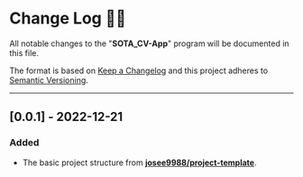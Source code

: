 <!-- markdownlint-disable MD024-->
# **Change Log** 📜📝

All notable changes to the "**SOTA_CV-App**" program will be documented in this file.

The format is based on [Keep a Changelog](https://keepachangelog.com/en/1.0.0/) and this project adheres to [Semantic Versioning](https://semver.org/spec/v2.0.0.html).

---

## [**0.0.1**] - 2022-12-21

### Added

* The basic project structure from **[josee9988/project-template](https://github.com/Josee9988/project-template)**.
